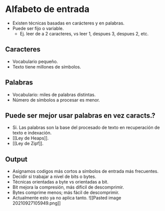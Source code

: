 # Alfabeto de entrada
- Existen técnicas basadas en carácteres y en palabras.
- Puede ser fijo o variable.
	- Ej. leer de a 2 caracteres, vs leer 1, despues 3, despues 2, etc.
## Caracteres
- Vocabulario pequeño.
- Texto tiene millones de símbolos.
## Palabras
- Vocabulario: miles de palabras distintas.
- Número de símbolos a procesar es menor.
## Puede ser mejor usar palabras en vez caracts.?
- Si. Las palabras son la base del procesado de texto en recuperación de texto e indexación.
- [[Ley de Heaps]].
- [[Ley de Zipf]].
## Output
- Asignamos codigos más cortos a símbolos de entrada más frecuentes.
- Decidir si trabajar a nivel de bits o bytes.
- Técnicas orientadas a byte vs orientadas a bit.
- Bit mejora la compresión, más dificil de descomprimir.
- Bytes comprime menos; más fácil de descomprimir.
- Actualmente esto ya no aplica tanto.
![[Pasted image 20210927105949.png]]